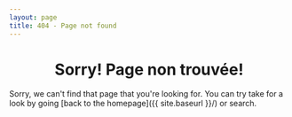 ```yaml
---
layout: page
title: 404 - Page not found
---
```


# <center> Sorry! Page non trouvée! </center>

Sorry, we can't find that page that you're looking for. You can try take for a look by going [back to the homepage]({{ site.baseurl }}/) or search.
